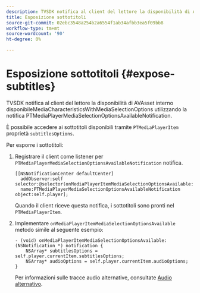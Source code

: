 ```yaml
---
description: TVSDK notifica al client del lettore la disponibilità di AVAsset interno disponibileMediaCharacteristicsWithMediaSelectionOptions utilizzando la notifica PTMediaPlayerMediaSelectionOptionsAvailableNotification.
title: Esposizione sottotitoli
source-git-commit: 02ebc3548a254b2a6554f1ab34afbb3ea5f09bb8
workflow-type: tm+mt
source-wordcount: '90'
ht-degree: 0%

---
```


# Esposizione sottotitoli {#expose-subtitles}

TVSDK notifica al client del lettore la disponibilità di AVAsset interno disponibileMediaCharacteristicsWithMediaSelectionOptions utilizzando la notifica PTMediaPlayerMediaSelectionOptionsAvailableNotification.

È possibile accedere ai sottotitoli disponibili tramite `PTMediaPlayerItem` proprietà `subtitlesOptions`.

Per esporre i sottotitoli:

1. Registrare il client come listener per `PTMediaPlayerMediaSelectionOptionsAvailableNotification` notifica.

   ```
   [[NSNotificationCenter defaultCenter]  
     addObserver:self selector:@selector(onMediaPlayerItemMediaSelectionOptionsAvailable:)  
     name:PTMediaPlayerMediaSelectionOptionsAvailableNotification object:self.player];
   ```

   Quando il client riceve questa notifica, i sottotitoli sono pronti nel `PTMediaPlayerItem`.
1. Implementare `onMediaPlayerItemMediaSelectionOptionsAvailable` metodo simile al seguente esempio:

   ```
   - (void) onMediaPlayerItemMediaSelectionOptionsAvailable:(NSNotification *) notification { 
       NSArray* subtitlesOptions = self.player.currentItem.subtitlesOptions; 
       NSArray* audioOptions = self.player.currentItem.audioOptions; 
   }
   ```

   Per informazioni sulle tracce audio alternative, consultate  [Audio alternativo](../alternate-audio/c-psdk-ios-1.4-alternate-audio.md).
